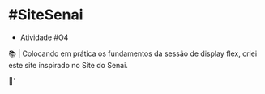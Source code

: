# #SiteSenai

- Atividade #O4

📚 | Colocando em prática os fundamentos da sessão de display flex, criei este site inspirado no Site do Senai.

🚀'